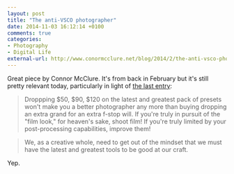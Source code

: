 ```yaml
---
layout: post
title: "The anti-VSCO photographer"
date: 2014-11-03 16:12:14 +0100
comments: true
categories: 
- Photography
- Digital Life
external-url: http://www.conormcclure.net/blog/2014/2/the-anti-vsco-photographer
---
```


Great piece by Connor McClure. It's from back in February but it's still pretty relevant today, particularly in light of [the last entry](/2014/11/03/first-impressions-of-the-leica-m-a/):

> Droppping $50, $90, $120 on the latest and greatest pack of presets won't make you a better photographer any more than buying dropping an extra grand for an extra f-stop will. If you're truly in pursuit of the "film look," for heaven's sake, shoot film! If you're truly limited by your post-processing capabilities, improve them!

> We, as a creative whole, need to get out of the mindset that we must have the latest and greatest tools to be good at our craft.

Yep.